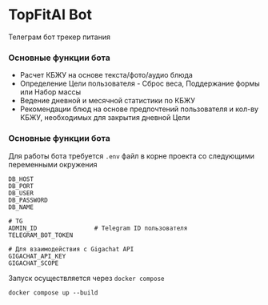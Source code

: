 # TopFitAI Bot
Телеграм бот трекер питания

### Основные функции бота
- Расчет КБЖУ на основе текста/фото/аудио блюда
- Определение Цели пользователя - Сброс веса, Поддержание формы или Набор массы
- Ведение дневной и месячной статистики по КБЖУ
- Рекомендации блюд на основе предпочтений пользователя и кол-ву КБЖУ, необходимых для закрытия дневной Цели

### Основные функции бота

Для работы бота требуется `.env` файл в корне проекта со следующими переменными окружения

```
DB_HOST
DB_PORT
DB_USER
DB_PASSWORD
DB_NAME

# TG
ADMIN_ID                # Telegram ID пользователя  
TELEGRAM_BOT_TOKEN

# Для взаимодействия с Gigachat API
GIGACHAT_API_KEY
GIGACHAT_SCOPE
```

Запуск осуществляется через `docker compose`

```
docker compose up --build
```
